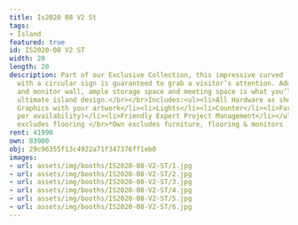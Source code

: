 ```yaml
---
title: Is2020 08 V2 St
tags:
- Island
featured: true
id: IS2020-08 V2 ST
width: 20
length: 20
description: Part of our Exclusive Collection, this impressive curved ‘Horizon Wall’
  with a circular sign is guaranteed to grab a visitor’s attention. Added display
  and monitor wall, ample storage space and meeting space is what you’ll get in this
  ultimate island design.</br></br>Includes:<ul><li>All Hardware as shown</li><li>New
  Graphics with your artwork</li><li>Lights</li><li>Counter</li><li>Furniture* (as
  per availability)</li><li>Friendly Expert Project Management</li></ul></br>Rent
  excludes flooring </br>*Own excludes furniture, flooring & monitors
rent: 41990
own: 83900
obj: 29c96355f13c4922a71f347376ff1eb0
images:
- url: assets/img/booths/IS2020-08-V2-ST/1.jpg
- url: assets/img/booths/IS2020-08-V2-ST/2.jpg
- url: assets/img/booths/IS2020-08-V2-ST/3.jpg
- url: assets/img/booths/IS2020-08-V2-ST/4.jpg
- url: assets/img/booths/IS2020-08-V2-ST/5.jpg
- url: assets/img/booths/IS2020-08-V2-ST/6.jpg
---
```


